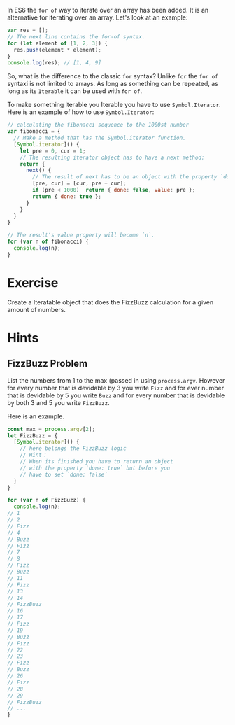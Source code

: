 In ES6 the `for of` way to iterate over an array has been added. It is an alternative for iterating over an array. Let's look at an example:

```javascript
var res = [];
// The next line contains the for-of syntax.
for (let element of [1, 2, 3]) {
  res.push(element * element);
}
console.log(res); // [1, 4, 9]
```

So, what is the difference to the classic `for` syntax? Unlike `for` the `for of` syntaxi is not limited to arrays. As long as something can be repeated, as long as its `Iterable` it can be used with `for of`.

To make something iterable you Iterable you have to use `Symbol.Iterator`. Here is an example of how to use `Symbol.Iterator`:

```javascript
// calculating the fibonacci sequence to the 1000st number
var fibonacci = {
  // Make a method that has the Symbol.iterator function.
  [Symbol.iterator]() {
    let pre = 0, cur = 1;
    // The resulting iterator object has to have a next method:
    return {
      next() {
        // The result of next has to be an object with the property `done` that states whether or not the iterator is done. 
        [pre, cur] = [cur, pre + cur];
        if (pre < 1000)  return { done: false, value: pre };
        return { done: true };
      }
    }
  }
}

// The result's value property will become `n`.
for (var n of fibonacci) {
  console.log(n);
}
```

# Exercise

Create a Iteratable object that does the FizzBuzz calculation for a given amount of numbers.

# Hints

## FizzBuzz Problem

List the numbers from 1 to the max (passed in using `process.argv`. However for every number that is devidable by 3 you write `Fizz` and for ever number that is devidable by 5 you write `Buzz` and for every number that is devidable by both 3 and 5 you write `FizzBuzz`.

Here is an example.

```javascript
const max = process.argv[2];
let FizzBuzz = {
  [Symbol.iterator]() {
    // here belongs the FizzBuzz logic
    // Hint：
    // When its finished you have to return an object
    // with the property `done: true` but before you 
    // have to set `done: false`
  }
}

for (var n of FizzBuzz) {
  console.log(n);
// 1
// 2
// Fizz
// 4
// Buzz
// Fizz
// 7
// 8
// Fizz
// Buzz
// 11
// Fizz
// 13
// 14
// FizzBuzz
// 16
// 17
// Fizz
// 19
// Buzz
// Fizz
// 22
// 23
// Fizz
// Buzz
// 26
// Fizz
// 28
// 29
// FizzBuzz
// ...
}

```
